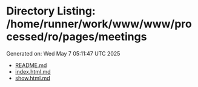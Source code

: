 # Directory Listing: /home/runner/work/www/www/processed/ro/pages/meetings
Generated on: Wed May  7 05:11:47 UTC 2025

- [README.md](README.md)
- [index.html.md](index.html.md)
- [show.html.md](show.html.md)
